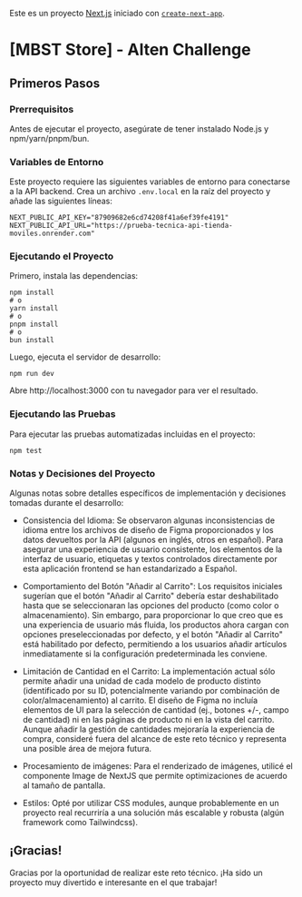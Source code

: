 Este es un proyecto [Next.js](https://nextjs.org) iniciado con [`create-next-app`](https://nextjs.org/docs/app/api-reference/cli/create-next-app).

# [MBST Store] - Alten Challenge

## Primeros Pasos

### Prerrequisitos

Antes de ejecutar el proyecto, asegúrate de tener instalado Node.js y npm/yarn/pnpm/bun.

### Variables de Entorno

Este proyecto requiere las siguientes variables de entorno para conectarse a la API backend. Crea un archivo `.env.local` en la raíz del proyecto y añade las siguientes líneas:

```
NEXT_PUBLIC_API_KEY="87909682e6cd74208f41a6ef39fe4191"
NEXT_PUBLIC_API_URL="https://prueba-tecnica-api-tienda-moviles.onrender.com"
```

### Ejecutando el Proyecto

Primero, instala las dependencias:

```
npm install
# o
yarn install
# o
pnpm install
# o
bun install
```

Luego, ejecuta el servidor de desarrollo:

```
npm run dev
```

Abre http://localhost:3000 con tu navegador para ver el resultado.

### Ejecutando las Pruebas

Para ejecutar las pruebas automatizadas incluidas en el proyecto:

```
npm test
```

### Notas y Decisiones del Proyecto

Algunas notas sobre detalles específicos de implementación y decisiones tomadas durante el desarrollo:

- Consistencia del Idioma: Se observaron algunas inconsistencias de idioma entre los archivos de diseño de Figma proporcionados y los datos devueltos por la API (algunos en inglés, otros en español). Para asegurar una experiencia de usuario consistente, los elementos de la interfaz de usuario, etiquetas y textos controlados directamente por esta aplicación frontend se han estandarizado a Español.

- Comportamiento del Botón "Añadir al Carrito": Los requisitos iniciales sugerían que el botón "Añadir al Carrito" debería estar deshabilitado hasta que se seleccionaran las opciones del producto (como color o almacenamiento). Sin embargo, para proporcionar lo que creo que es una experiencia de usuario más fluida, los productos ahora cargan con opciones preseleccionadas por defecto, y el botón "Añadir al Carrito" está habilitado por defecto, permitiendo a los usuarios añadir artículos inmediatamente si la configuración predeterminada les conviene.

- Limitación de Cantidad en el Carrito: La implementación actual sólo permite añadir una unidad de cada modelo de producto distinto (identificado por su ID, potencialmente variando por combinación de color/almacenamiento) al carrito. El diseño de Figma no incluía elementos de UI para la selección de cantidad (ej., botones +/-, campo de cantidad) ni en las páginas de producto ni en la vista del carrito. Aunque añadir la gestión de cantidades mejoraría la experiencia de compra, consideré fuera del alcance de este reto técnico y representa una posible área de mejora futura.

- Procesamiento de imágenes: Para el renderizado de imágenes, utilicé el componente Image de NextJS que permite optimizaciones de acuerdo al tamaño de pantalla.

- Estilos: Opté por utilizar CSS modules, aunque probablemente en un proyecto real recurriría a una solución más escalable y robusta (algún framework como Tailwindcss).

## ¡Gracias!

Gracias por la oportunidad de realizar este reto técnico. ¡Ha sido un proyecto muy divertido e interesante en el que trabajar!
